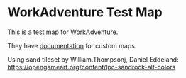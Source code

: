 # WorkAdventure Test Map

This is a test map for [WorkAdventure](https://workadventu.re).

They have [documentation](https://workadventu.re/create-map.html) for custom maps.

Using sand tileset by William.Thompsonj, Daniel Eddeland: https://opengameart.org/content/lpc-sandrock-alt-colors
